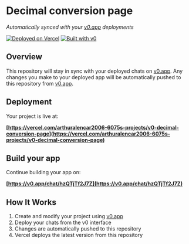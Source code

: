# Decimal conversion page

*Automatically synced with your [v0.app](https://v0.app) deployments*

[![Deployed on Vercel](https://img.shields.io/badge/Deployed%20on-Vercel-black?style=for-the-badge&logo=vercel)](https://vercel.com/arthuralencar2006-6075s-projects/v0-decimal-conversion-page)
[![Built with v0](https://img.shields.io/badge/Built%20with-v0.app-black?style=for-the-badge)](https://v0.app/chat/hzQTjTf2J7Z)

## Overview

This repository will stay in sync with your deployed chats on [v0.app](https://v0.app).
Any changes you make to your deployed app will be automatically pushed to this repository from [v0.app](https://v0.app).

## Deployment

Your project is live at:

**[https://vercel.com/arthuralencar2006-6075s-projects/v0-decimal-conversion-page](https://vercel.com/arthuralencar2006-6075s-projects/v0-decimal-conversion-page)**

## Build your app

Continue building your app on:

**[https://v0.app/chat/hzQTjTf2J7Z](https://v0.app/chat/hzQTjTf2J7Z)**

## How It Works

1. Create and modify your project using [v0.app](https://v0.app)
2. Deploy your chats from the v0 interface
3. Changes are automatically pushed to this repository
4. Vercel deploys the latest version from this repository
